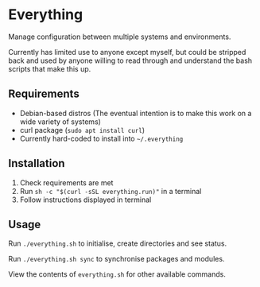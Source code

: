 # Everything

Manage configuration between multiple systems and environments.

Currently has limited use to anyone except myself, but could be stripped back and used by anyone willing to read through and understand the bash scripts that make this up.

## Requirements

- Debian-based distros (The eventual intention is to make this work on a wide variety of systems)
- curl package (`sudo apt install curl`)
- Currently hard-coded to install into `~/.everything`

## Installation

1. Check requirements are met
2. Run `sh -c "$(curl -sSL everything.run)"` in a terminal
3. Follow instructions displayed in terminal

## Usage

Run `./everything.sh` to initialise, create directories and see status.

Run `./everything.sh sync` to synchronise packages and modules.

View the contents of `everything.sh` for other available commands.
